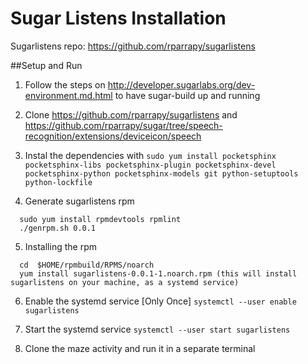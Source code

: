 Sugar Listens Installation
==========================

Sugarlistens repo: https://github.com/rparrapy/sugarlistens

##Setup and Run

1. Follow the steps on http://developer.sugarlabs.org/dev-environment.md.html to have sugar-build up and running

2. Clone https://github.com/rparrapy/sugarlistens and https://github.com/rparrapy/sugar/tree/speech-recognition/extensions/deviceicon/speech

3. Instal the dependencies with 
  ```sudo yum install pocketsphinx pocketsphinx-libs pocketsphinx-plugin pocketsphinx-devel pocketsphinx-python pocketsphinx-models git python-setuptools python-lockfile```

4. Generate sugarlistens rpm
  ```
    sudo yum install rpmdevtools rpmlint
    ./genrpm.sh 0.0.1
  ```
 
5. Installing the rpm
  ```
    cd  $HOME/rpmbuild/RPMS/noarch
    yum install sugarlistens-0.0.1-1.noarch.rpm (this will install sugarlistens on your machine, as a systemd service)
  ```

6. Enable the systemd service [Only Once]
  ```systemctl --user enable sugarlistens```

7. Start the systemd service
  ```systemctl --user start sugarlistens ```

8. Clone the maze activity and run it in a separate terminal
